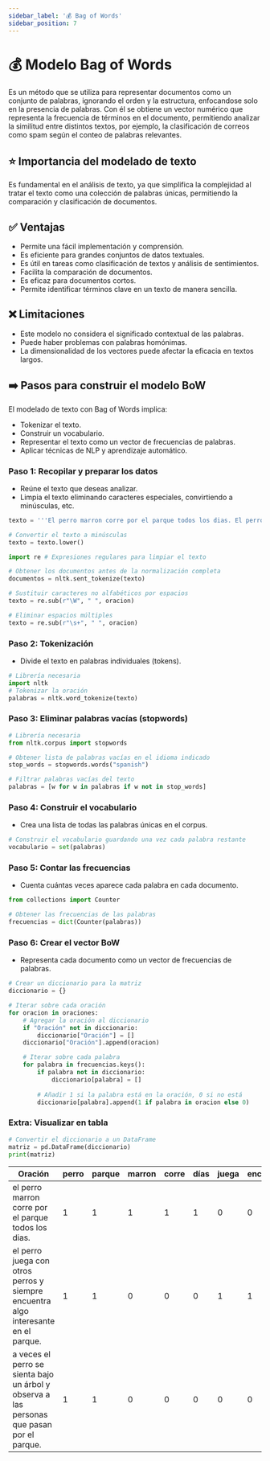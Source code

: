 ```yaml
---
sidebar_label: '💰 Bag of Words'
sidebar_position: 7
---
```


# 💰 Modelo Bag of Words

Es un método que se utiliza para representar documentos como un conjunto de palabras, ignorando el orden y la estructura, enfocandose solo en la presencia de palabras. Con él se obtiene un vector numérico que representa la frecuencia de términos en el documento, permitiendo analizar la similitud entre distintos textos, por ejemplo, la clasificación de correos como spam según el conteo de palabras relevantes.

## ⭐ Importancia del modelado de texto

Es fundamental en el análisis de texto, ya que simplifica la complejidad al tratar el texto como una colección de palabras únicas, permitiendo la comparación y clasificación de documentos.

## ✅ Ventajas

- Permite una fácil implementación y comprensión.
- Es eficiente para grandes conjuntos de datos textuales.
- Es útil en tareas como clasificación de textos y análisis de sentimientos.
- Facilita la comparación de documentos.
- Es eficaz para documentos cortos.
- Permite identificar términos clave en un texto de manera sencilla.

## ❌ Limitaciones
- Este modelo no considera el significado contextual de las palabras.
- Puede haber problemas con palabras homónimas.
- La dimensionalidad de los vectores puede afectar la eficacia en textos largos.

## ➡️ Pasos para construir el modelo BoW
El modelado de texto con Bag of Words implica:

- Tokenizar el texto.
- Construir un vocabulario.
- Representar el texto como un vector de frecuencias de palabras.
- Aplicar técnicas de NLP y aprendizaje automático.

### Paso 1: Recopilar y preparar los datos

- Reúne el texto que deseas analizar.
- Limpia el texto eliminando caracteres especiales, convirtiendo a minúsculas, etc.

```python title="Preparación de texto"
texto = '''El perro marron corre por el parque todos los dias. El perro juega con otros perros y siempre encuentra algo interesante en el parque. A veces, el perro se sienta bajo un árbol y observa a las personas que pasan por el parque.'''

# Convertir el texto a minúsculas
texto = texto.lower()

import re # Expresiones regulares para limpiar el texto

# Obtener los documentos antes de la normalización completa
documentos = nltk.sent_tokenize(texto)

# Sustituir caracteres no alfabéticos por espacios
texto = re.sub(r"\W", " ", oracion)

# Eliminar espacios múltiples
texto = re.sub(r"\s+", " ", oracion)
```

### Paso 2: Tokenización

- Divide el texto en palabras individuales (tokens).

```python title="Tokenización del texto"
# Librería necesaria
import nltk
# Tokenizar la oración
palabras = nltk.word_tokenize(texto)
```

### Paso 3: Eliminar palabras vacías (stopwords)

```python title="Eliminar palabras vacías"
# Librería necesaria
from nltk.corpus import stopwords

# Obtener lista de palabras vacías en el idioma indicado
stop_words = stopwords.words("spanish")

# Filtrar palabras vacías del texto
palabras = [w for w in palabras if w not in stop_words]
```

### Paso 4: Construir el vocabulario

- Crea una lista de todas las palabras únicas en el corpus.

```python title="Construir el vocabulario"
# Construir el vocabulario guardando una vez cada palabra restante
vocabulario = set(palabras)
```

### Paso 5: Contar las frecuencias

- Cuenta cuántas veces aparece cada palabra en cada documento.

```python title="Crear las frecuencias"
from collections import Counter

# Obtener las frecuencias de las palabras
frecuencias = dict(Counter(palabras))
```

### Paso 6: Crear el vector BoW

- Representa cada documento como un vector de frecuencias de palabras.

```python title="Crear el vector BoW"
# Crear un diccionario para la matriz
diccionario = {}

# Iterar sobre cada oración
for oracion in oraciones:
    # Agregar la oración al diccionario
    if "Oración" not in diccionario:
        diccionario["Oración"] = []
    diccionario["Oración"].append(oracion)

    # Iterar sobre cada palabra
    for palabra in frecuencias.keys():
        if palabra not in diccionario:
            diccionario[palabra] = []
        
        # Añadir 1 si la palabra está en la oración, 0 si no está
        diccionario[palabra].append(1 if palabra in oracion else 0)
```

### Extra: Visualizar en tabla

```python title="Visualizar la matriz BoW"
# Convertir el diccionario a un DataFrame
matriz = pd.DataFrame(diccionario)
print(matriz)
```
| Oración | perro | parque | marron | corre | días | juega | encuentra | interesante | veces | árbol |
| --- | --- | --- | --- | --- | --- | --- | --- | --- | --- | --- |
| el perro marron corre por el parque todos los dias. | 1 | 1 | 1 | 1 | 1 | 0 | 0 | 0 | 0 | 0 |
| el perro juega con otros perros y siempre encuentra algo interesante en el parque. | 1 | 1 | 0 | 0 | 0 | 1 | 1 | 1 | 0 | 0 |
| a veces el perro se sienta bajo un árbol y observa a las personas que pasan por el parque. | 1 | 1 | 0 | 0 | 0 | 0 | 0 | 0 | 1 | 1 |
